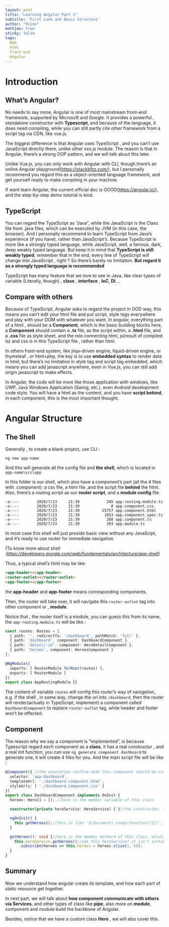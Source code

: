 ```yaml
---
layout: post
title: "Learning Angular Part 1"
subtitle: 'First Look and Basic Structure'
author: "Riino"
mathjax: true
sticky: false
tags:
  Web
  html
  Front-end
  Angular
---
```


# Introduction

## What’s Angular?

No needs to say more, Angular is one of most mainstream front-end framework, supported by Microsoft and Google. It provides a powerful , standalone constructor with **Typescript**, and because of the language, it does need compiling, while you can still partly cite other framework from a script tag via CDN, like vue.js. 

The biggest difference is that Angular uses TypeScript , and you can’t use JavaScript directly there, unlike other xxx.js module. The reason is that in Angular, there’s a strong OOP pattern, and we will talk about this later.

Unlike Vue.js, you can only work with Angular with CLI, though there’s an online Angular playground(https://stackblitz.com/), but I personally recommend you regard this as a object-oriented language framework, and get yourself ready to make compiling in your machine. 

If want learn Angular, the current official doc is GOOD(https://angular.io/), and the step-by-step demo tutorial is kind.

## TypeScript

You can regard the TypeScript as “Java”, while the JavaScript is the Class file from .java files, which can be executed by JVM (in this case, the browser). And I personally recommend to learn TypeScript from Java’s experience (if you have), rather than JavaScript’s.  Because TypeScript is more like a strongly typed language, while JavaScript, well, a famous, dark, deep weakly typed language. But keep it in mind that **TypeScript is still weakly typed**, remember that in the end, every line of TypeScript will change into JavaScript , right ? So there’s barely no limitation. **But regard it as a strongly typed language is recommended**

TypeScript has many feature that we love to see in Java, like clear types of variable (Literally, though) , **class** , **interface** , **loC**, **DI**....

## Compare with others

Because of TypeScript, Angular asks to regard the project in OOD way, this means you can’t edit your html file and put script, style tags everywhere and play with your DOM with whatever you want. In angular, everything part of a html , should be a **Component**, which is the basic building blocks here, a **Component** should contain a **.ts** file, as the script within, a **.html** file, and a **.css** file as style sheet, and the role connecting html, js(result of compiled ts) and css is in this TypeScript file , rather than html.

In others front-end system, like jinja-driven engine, liquid-driven engine, or thymeleaf , or html+php, the key is to use **embedded syntax** to render data in html, but there’s no limitation in style tag and script tag embedded, which means you can add javascript anywhere, even in Vue.js, you can still add origin javascript to make effects. 

In Angular, the code will be more like those application with windows, like UWP, Java Windows Application (Swing, etc.), even Android development code style. You will have a html as the content, and you have **script  behind**, in each component, this is the most important thought.

# Angular Structure

## The Shell

Generally , to create a blank project, use CLI :

```
ng new app-name
```

And this will generate all the config file and **the shell**, which is located in `app-name\src\app`

In this folder is our shell, which also have a component’s part (all the 4 files with .component): a css file, a html file ,and the script file **behind** the html. Also, there’s a routing script as our **router script**, and a **module config** file.

```
-a----        2020/7/23     21:39            245 app-routing.module.ts
-a----        2020/7/23     21:39              0 app.component.css
-a----        2020/7/23     21:39          25757 app.component.html
-a----        2020/7/23     21:39           1053 app.component.spec.ts
-a----        2020/7/23     21:39            208 app.component.ts
-a----        2020/7/23     21:39            393 app.module.ts
```

In most case this shell will just provide basic view without any JavaScipt, and it’s ready to use router for immediate navigation.

(To know more about shell :https://developers.google.com/web/fundamentals/architecture/app-shell)

Thus, a typical shell’s html may be like:

```html
<app-header></app-header>
<router-outlet></router-outlet>
<app-footer></app-footer>
```

the **app-header** and **app-footer** means corresponding components.

Then, the router will take over, it will navigate this `router-outlet` tag into other component or , **module**.

Notice that , the router itself is a module, you can guess this from its name, the `app-routing.module.ts` will be like :

```typescript
const routes: Routes = [
  { path: '', redirectTo: '/dashboard', pathMatch: 'full' },
  { path: 'dashboard', component: DashboardComponent },
  { path: 'detail/:id', component: HeroDetailComponent },
  { path: 'heroes', component: HeroesComponent }
];

@NgModule({
  imports: [ RouterModule.forRoot(routes) ],
  exports: [ RouterModule ]
})
export class AppRoutingModule {}
```

The content of variable `routes` will config this router’s way of navigation, e.g. if the shell , in some way, change the url into `/dashboard`, then the router will render(actually in TypeScript, implement) a component called `DashboardComponent` to replace `router-outlet` tag, while header and footer won’t be effected.

## Component

The reason why we say a component is “implemented”, is because Typescript regard each component as a **class**, it has a real constructor , and a real init function, you can use `ng generate component dashboard` to generate one, it will create 4 files for you. And the main script file will be like :

```typescript
@Component({ //the annotation confirm what this component should be cited (tag's name), which html/css file it should blind
  selector: 'app-dashboard',
  templateUrl: './dashboard.component.html',
  styleUrls: [ './dashboard.component.css' ]
})
export class DashboardComponent implements OnInit {
  heroes: Hero[] = [];.//here is the member variable of this class

  constructor(private heroService: HeroService) { }//the constructor, the only role is to accept 'DI' target.

  ngOnInit() {
    this.getHeroes();//this is like '$(document).ready(function(){})', here it will run when this class is instantiated.
  }

  getHeroes(): void {//here is the member methord of this class, which is the "script behind", a blinded function's imple in html 
    this.heroService.getHeroes()//see this hereService? it isn't instantiated, because angular use DI to automatically do this.
      .subscribe(heroes => this.heroes = heroes.slice(1, 5));
  }
}
```

## Summary

Now we understand how angular create its template, and how each part of static resource get together.

In next part, we will talk about **how component communicate with others via Services**, and other types of class like **pipe**, also more on **module**, component and module build the backbone of Angular.

Besides, notice that we have a custom class **Hero** , we will also cover this.